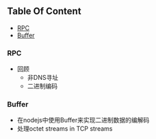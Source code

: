 <!-- START doctoc generated TOC please keep comment here to allow auto update -->
<!-- DON'T EDIT THIS SECTION, INSTEAD RE-RUN doctoc TO UPDATE -->
## Table Of Content

- [RPC](#rpc)
- [Buffer](#buffer)

<!-- END doctoc generated TOC please keep comment here to allow auto update -->

### RPC
- 回顾
  - 非DNS寻址
  - 二进制编码

### Buffer
- 在nodejs中使用Buffer来实现二进制数据的编解码
- 处理octet streams in TCP streams
